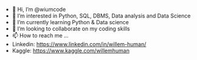 - 👋 Hi, I’m @wiumcode
- 👀 I’m interested in Python, SQL, DBMS, Data analysis and Data Science
- 🌱 I’m currently learning Python & Data science
- 💞️ I’m looking to collaborate on my coding skills
- 📫 How to reach me ...
- Linkedin: https://www.linkedin.com/in/willem-human/
- Kaggle: https://www.kaggle.com/willemhuman
  

<!---
wiumcode/wiumcode is a ✨ special ✨ repository because its `README.md` (this file) appears on your GitHub profile.
You can click the Preview link to take a look at your changes.
--->
